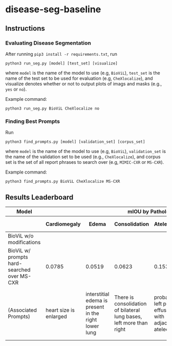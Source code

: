 # disease-seg-baseline

## Instructions

### Evaluating Disease Segmentation

After running `pip3 install -r requirements.txt`, run

```
python3 run_seg.py [model] [test_set] [visualize]
```

where `model` is the name of the model to use (e.g, `BioViL`), `test_set` is the name of the test set to be used for evaluation (e.g, `CheXlocalize`), and visualize denotes whether or not to output plots of imags and masks (e.g., `yes` or `no`).

Example command:

```
python3 run_seg.py BioViL CheXlocalize no
```

### Finding Best Prompts

Run

```
python3 find_prompts.py [model] [validation_set] [corpus_set]
```

where `model` is the name of the model to use (e.g, `BioViL`), `validation_set` is the name of the validation set to be used (e.g., `CheXlocalize`), and corpus set is the set of all report phrases to search over (e.g, `MIMIC-CXR` or `MS-CXR`).

Example command:

```
python3 find_prompts.py BioViL CheXlocalize MS-CXR
```

## Results Leaderboard

<table>
    <thead>
        <tr>
            <th>Model</th>
            <th colspan=6>mIOU by Pathology</th>
        </tr>
        <tr>
            <th></th>
            <th>Cardiomegaly</th>
            <th>Edema</th>
            <th>Consolidation</th>
            <th>Atelectasis</th>
            <th>Pneumothorax</th>
            <th>Pleural Effusion</th>
        </tr>
    </thead>
    <tbody>
    <tr>
            <td>BioViL w/o modifications</td>
        </tr>
        <tr>
            <td>BioViL w/ prompts hard-searched over MS-CXR</td>
            <td>0.0785</td>
            <td>0.0519</td>
            <td>0.0623</td>
            <td>0.1533</td>
            <td>0.0064</td>
            <td>0.0724</td>
        </tr>
        <tr>
            <td>(Associated Prompts)</td>
            <td>heart size is enlarged</td>
            <td>interstitial edema is present in the right lower lung</td>
            <td>There is consolidation of bilateral lung bases, left more than right</td>
            <td>probable left pleural effusion with adjacent atelectasis</td>
            <td>there is a left chest tube and small basilar left pneumothorax</td>
            <td>Left mild pleural effusion is unchanged, and low lung volumes persist</td>
        </tr>
    </tbody>
</table>
